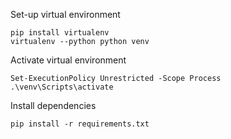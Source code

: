 Set-up virtual environment
```
pip install virtualenv
virtualenv --python python venv
```

Activate virtual environment
```
Set-ExecutionPolicy Unrestricted -Scope Process
.\venv\Scripts\activate
```

Install dependencies
```
pip install -r requirements.txt
```